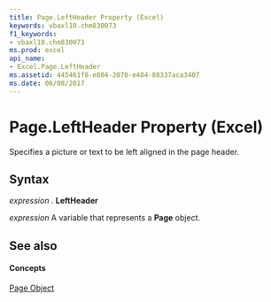 ```yaml
---
title: Page.LeftHeader Property (Excel)
keywords: vbaxl10.chm830073
f1_keywords:
- vbaxl10.chm830073
ms.prod: excel
api_name:
- Excel.Page.LeftHeader
ms.assetid: 445461f8-e804-2070-e484-88337aca3407
ms.date: 06/08/2017
---
```



# Page.LeftHeader Property (Excel)

Specifies a picture or text to be left aligned in the page header.


## Syntax

 _expression_ . **LeftHeader**

 _expression_ A variable that represents a **Page** object.


## See also


#### Concepts


[Page Object](Excel.Page.md)

